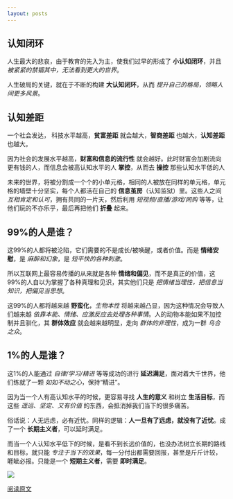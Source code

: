 ```yaml
---
layout: posts
---
```

## 认知闭环

人生最大的悲哀，由于教育的先入为主，使我们过早的形成了 **小认知闭环**，并且 *被紧紧的禁锢其中，无法看到更大的世界*。

人生破局的关键，就在于不断的构建 **大认知闭环**，从而 *提升自己的格局，领略人间更多风景*。



## 认知差距

一个社会发达， 科技水平越高，**贫富差距** 就会越大，**智商差距** 也越大，**认知差距** 也越大。

因为社会的发展水平越高，**财富和信息的流行性** 就会越好。此时财富会加剧流向更有钱的人，而信息会被高认知水平的人 **掌控**，从而去 **操控** 那些认知水平低的人

未来的世界，将被分割成一个个的小单元格，相同的人被放在同样的单元格，单元格的墙壁十分坚实，每个人都活在自己的 **信息茧房**（认知监狱）里。这些人之间 *互相肯定和认可*，拥有共同的一片天，然后利用 *短视频/直播/游戏/网购* 等等，让他们玩的不亦乐乎，最后再把他们 **折叠** 起来。

## 99%的人是谁？

这99%的人都将被沦陷，它们需要的不是成长/被唤醒，或者价值。而是 **情绪安慰**，是 *麻醉和幻象*，是 *短平快的各种刺激*。

所以互联网上最容易传播的从来就是各种 **情绪和偏见**，而不是真正的价值，这99%的人自以为掌握了各种真理和见识，其实他们只是 *把情绪当理性，把信息当知识，把偏见当思想*。

这99%的人都将越来越 **野蛮化**，*生物本性* 将越来越凸显，因为这种情况会导致人们越来越 *依靠本能、情绪、应激反应去处理各种事情*。人的动物本能如果不加控制并且驯化，其 **群体效应** 就会越来越明显，走向 *群体的非理性*，成为一群 *乌合之众*。

## 1%的人是谁？

这1%的人能通过 *自律/学习/精进* 等等成功的进行 **延迟满足**，面对着大千世界，他们练就了一颗 *如如不动之心*，保持“精进”。

因为当一个人有高认知水平的时候，更容易寻找 **人生的意义** 和树立 **生活目标**，而这些 *遥远、坚定、又有价值* 的东西，会抵消掉我们当下的很多痛苦。

俗话说：人无远虑，必有近忧。同样的逻辑：**人一旦有了远虑，就没有了近忧**。成了一个 **长期主义者**，可以延时满足。

而当一个人认知水平低下的时候，是看不到长远价值的，也没办法树立长期的路线和目标，就只能 *专注于当下的效果*，每一分付出都需要回报，甚至是斤斤计较，睚眦必报。只能是一个 **短期主义者**，需要 **即时满足**。

![](http://zhouzm.cn/images/%E7%BE%8E%E5%9B%BE/2021-03-17-%E4%B8%8B%E9%9B%A8.gif)

[阅读原文](https://mp.weixin.qq.com/s/es6IOgL8352p_fwgcM-hFg)